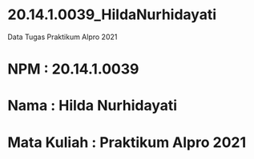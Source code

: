 # 20.14.1.0039_HildaNurhidayati
Data Tugas Praktikum Alpro 2021
# NPM           : 20.14.1.0039
# Nama          : Hilda Nurhidayati 
# Mata Kuliah   : Praktikum Alpro 2021
